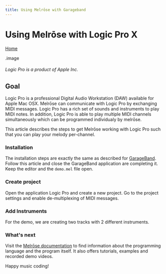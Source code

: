 ```yaml
---
title: Using Melrōse with Garageband
---
```


# Using Melrōse with Logic Pro X

[Home](https://emicklei.github.io/melrose)

.image

###### Logic Pro is a product of Apple Inc. 

## Goal

Logic Pro is a professional Digital Audio Workstation (DAW) available for Apple Mac OSX.
Melrōse can communicate with Logic Pro by exchanging MIDI messages. Logic Pro has a rich set of sounds and instruments to play MIDI notes. In addition, Logic Pro is able to play multiple MIDI channels simultaneously which can be programmed individualy by melrōse.

This article describes the steps to get Melrōse working with Logic Pro such that you can play your melody per-channel.

### Installation

The installation steps are exactly the same as described for [GarageBand](https://emicklei.github.io/melrose/garageband). Follow this article and close the GarageBand application are completing it. Keep the editor and the `demo.mel` file open.

### Create project

Open the application Logic Pro and create a new project.
Go to the project settings and enable de-multiplexing of MIDI messages.


### Add Instruments

For the demo, we are creating two tracks with 2 different instruments.

### 


### What's next

Visit the [Melrōse documentation](https://emicklei.github.io/melrose/) to find information about the programming language and the program itself. It also offers tutorials, examples and recorded demo videos.

Happy music coding!
